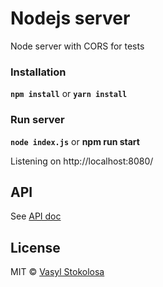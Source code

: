 # Nodejs server
Node server with CORS for tests

### Installation ###
**`npm install`** or **`yarn install`**

### Run server ###
**`node index.js`** or **npm run start**

Listening on http://localhost:8080/

## API
See [API doc](/docs/API.md)

## License
MIT © [Vasyl Stokolosa](https://about.me/shystruk)
